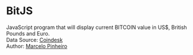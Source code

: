 # BitJS
JavaScript program that will display current BITCOIN value in US$, British Pounds and Euro.  
Data Source: [Coindesk](https://www.coindesk.com/api/)  
Author: [Marcelo Pinheiro](http://twitter.com/mpinheir)
    